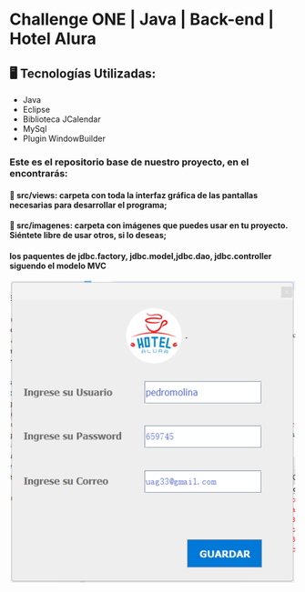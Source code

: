 # Challenge ONE | Java | Back-end | Hotel Alura

## 🖥️ Tecnologías Utilizadas:

- Java
- Eclipse
- Biblioteca JCalendar
- MySql
- Plugin WindowBuilder </br>

### Este es el repositorio base de nuestro proyecto, en el encontrarás:
#### 🔹 src/views: carpeta con toda la interfaz gráfica de las pantallas necesarias para desarrollar el programa;
#### 🔹 src/imagenes: carpeta con imágenes que puedes usar en tu proyecto. Siéntete libre de usar otros, si lo deseas;
####  los paquentes  de jdbc.factory, jdbc.model,jdbc.dao, jdbc.controller siguendo el modelo MVC

<p align="center" >
     <img width="500" heigth="500" src="https://github.com/uaggit99/HotelAlura/blob/main/src/imagenes/registroUsuario.png">
</p>

